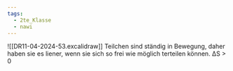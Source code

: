 ```yaml
---
tags:
  - 2te_Klasse
  - nawi
---
```

![[DR11-04-2024-53.excalidraw]]
Teilchen sind ständig in Bewegung, daher haben sie es liener, wenn sie sich so frei wie möglich terteilen können. 
ΔS > 0